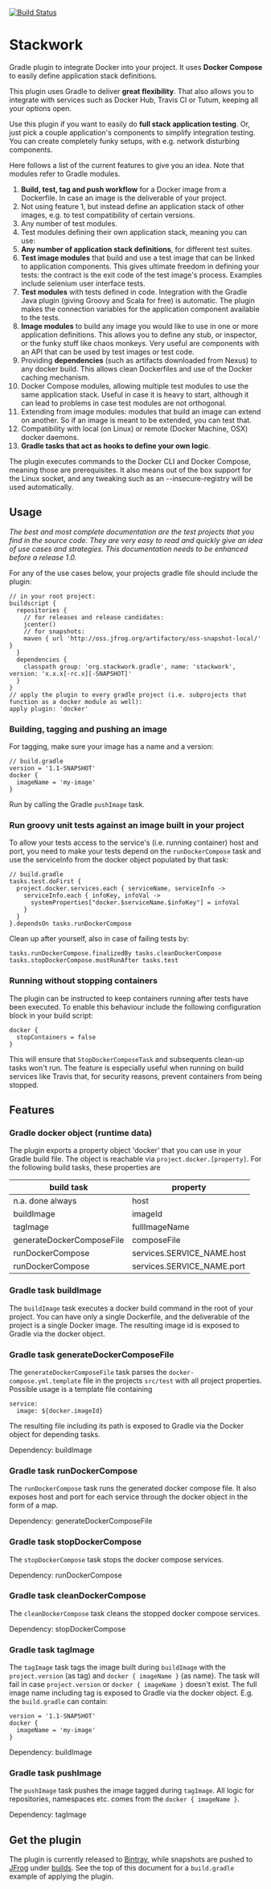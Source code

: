 [![Build Status](https://travis-ci.org/stackwork/stackwork.svg?branch=master)](https://travis-ci.org/stackwork/stackwork)
# Stackwork
Gradle plugin to integrate Docker into your project.
It uses **Docker Compose** to easily define application stack definitions.

This plugin uses Gradle to deliver **great flexibility**.
That also allows you to integrate with services such as Docker Hub, Travis CI or Tutum, keeping all your options open.

Use this plugin if you want to easily do **full stack application testing**.
Or, just pick a couple application's components to simplify integration testing.
You can create completely funky setups, with e.g. network disturbing components.

Here follows a list of the current features to give you an idea.
Note that modules refer to Gradle modules.

1. **Build, test, tag and push workflow** for a Docker image from a Dockerfile.
In case an image is the deliverable of your project.
2. Not using feature 1, but instead define an application stack of other images, e.g. to test compatibility of certain versions.
3. Any number of test modules.
4. Test modules defining their own application stack, meaning you can use:
5. **Any number of application stack definitions**, for different test suites.
6. **Test image modules** that build and use a test image that can be linked to application components.
This gives ultimate freedom in defining your tests: the contract is the exit code of the test image's process.
Examples include selenium user interface tests.
7. **Test modules** with tests defined in code.
Integration with the Gradle Java plugin (giving Groovy and Scala for free) is automatic.
The plugin makes the connection variables for the application component available to the tests.
8. **Image modules** to build any image you would like to use in one or more application definitions.
This allows you to define any stub, or inspector, or the funky stuff like chaos monkeys.
Very useful are components with an API that can be used by test images or test code.
9. Providing **dependencies** (such as artifacts downloaded from Nexus) to any docker build.
This allows clean Dockerfiles and use of the Docker caching mechanism.
10. Docker Compose modules, allowing multiple test modules to use the same application stack.
Useful in case it is heavy to start, although it can lead to problems in case test modules are not orthogonal.
11. Extending from image modules: modules that build an image can extend on another.
So if an image is meant to be extended, you can test that.
12. Compatibility with local (on Linux) or remote (Docker Machine, OSX) docker daemons.
13. **Gradle tasks that act as hooks to define your own logic**.

The plugin executes commands to the Docker CLI and Docker Compose, meaning those are prerequisites.
It also means out of the box support for the Linux socket, and any tweaking such as an --insecure-registry will be used automatically.

## Usage

*The best and most complete documentation are the test projects that you find in the source code.
They are very easy to read and quickly give an idea of use cases and strategies.
This documentation needs to be enhanced before a release 1.0.*

For any of the use cases below, your projects gradle file should include the plugin:

    // in your root project:
    buildscript {
      repositories {
        // for releases and release candidates:
        jcenter()
        // for snapshots:
        maven { url 'http://oss.jfrog.org/artifactory/oss-snapshot-local/' }
      }
      dependencies {
        classpath group: 'org.stackwork.gradle', name: 'stackwork', version: 'x.x.x[-rc.x][-SNAPSHOT]'
      }
    }
    // apply the plugin to every gradle project (i.e. subprojects that function as a docker module as well):
    apply plugin: 'docker'

### Building, tagging and pushing an image

For tagging, make sure your image has a name and a version:

    // build.gradle
    version = '1.1-SNAPSHOT'
    docker {
      imageName = 'my-image'
    }

Run by calling the Gradle `pushImage` task.

### Run groovy unit tests against an image built in your project

To allow your tests access to the service's (i.e. running container) host and port, you need to make your tests depend
on the `runDockerCompose` task and use the serviceInfo from the docker object populated by that task:

    // build.gradle
    tasks.test.doFirst {
      project.docker.services.each { serviceName, serviceInfo ->
        serviceInfo.each { infoKey, infoVal ->
          systemProperties["docker.$serviceName.$infoKey"] = infoVal
        }
      }
    }.dependsOn tasks.runDockerCompose

Clean up after yourself, also in case of failing tests by:

    tasks.runDockerCompose.finalizedBy tasks.cleanDockerCompose
    tasks.stopDockerCompose.mustRunAfter tasks.test

### Running without stopping containers

The plugin can be instructed to keep containers running after tests have been executed. To enable this behaviour
include the following configuration block in your build script:

    docker {
      stopContainers = false
    }

This will ensure that `StopDockerComposeTask` and subsequents clean-up tasks won't run. The feature is especially
useful when running on build services like Travis that, for security reasons, prevent containers from being stopped.

## Features

### Gradle docker object (runtime data)

The plugin exports a property object 'docker' that you can use in your Gradle build file.
The object is reachable via `project.docker.[property]`. For the following build tasks, these properties are

build task | property
---------- | -------------
n.a. done always | host
buildImage | imageId
tagImage   | fullImageName
generateDockerComposeFile | composeFile
runDockerCompose | services.SERVICE_NAME.host
runDockerCompose | services.SERVICE_NAME.port


### Gradle task buildImage

The `buildImage` task executes a docker build command in the root of your project.
You can have only a single Dockerfile, and the deliverable of the project is a single Docker image.
The resulting image id is exposed to Gradle via the docker object.

### Gradle task generateDockerComposeFile

The `generateDockerComposeFile` task parses the `docker-compose.yml.template` file in the projects `src/test` with all
project properties. Possible usage is a template file containing

    service:
      image: ${docker.imageId}

The resulting file including its path is exposed to Gradle via the Docker object for depending tasks.

Dependency: buildImage

### Gradle task runDockerCompose

The `runDockerCompose` task runs the generated docker compose file. It also exposes host and port for each service
through the docker object in the form of a map.

Dependency: generateDockerComposeFile

### Gradle task stopDockerCompose

The `stopDockerCompose` task stops the docker compose services.

Dependency: runDockerCompose

### Gradle task cleanDockerCompose

The `cleanDockerCompose` task cleans the stopped docker compose services.

Dependency: stopDockerCompose


### Gradle task tagImage

The `tagImage` task tags the image built during `buildImage` with the `project.version` (as tag) and
`docker { imageName }` (as name). The task will fail in case `project.version` or `docker { imageName }` doesn't exist.
The full image name including tag is exposed to Gradle via the docker object.
E.g. the `build.gradle` can contain:

    version = '1.1-SNAPSHOT'
    docker {
      imageName = 'my-image'
    }

Dependency: buildImage

### Gradle task pushImage

The `pushImage` task pushes the image tagged during `tagImage`. All logic for repositories, namespaces etc. comes from
the `docker { imageName }`.

Dependency: tagImage

## Get the plugin

The plugin is currently released to [Bintray][bt], while snapshots are pushed to [JFrog][jf] under [builds][jfb].
See the top of this document for a `build.gradle` example of applying the plugin.

[bt]: https://bintray.com/stackwork/gradle-plugins/stackwork
[jf]: https://oss.jfrog.org
[jfb]: https://oss.jfrog.org/artifactory/webapp/#/builds/stackwork
